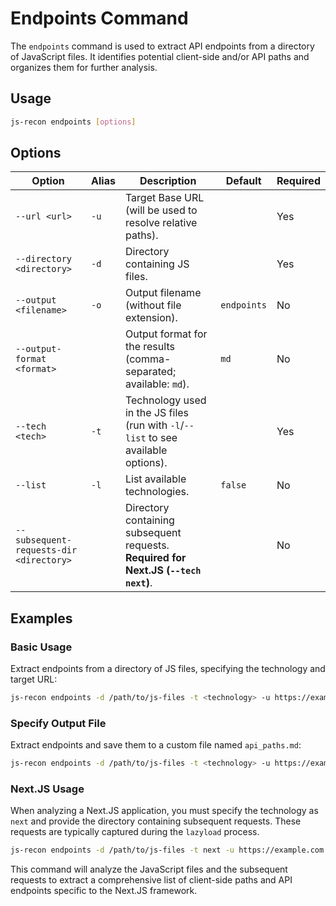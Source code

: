 # Endpoints Command

The `endpoints` command is used to extract API endpoints from a directory of JavaScript files. It identifies potential client-side and/or API paths and organizes them for further analysis.

## Usage

```bash
js-recon endpoints [options]
```

## Options

| Option                                  | Alias | Description                                                                         | Default     | Required |
| --------------------------------------- | ----- | ----------------------------------------------------------------------------------- | ----------- | -------- |
| `--url <url>`                           | `-u`  | Target Base URL (will be used to resolve relative paths).                           |             | Yes      |
| `--directory <directory>`               | `-d`  | Directory containing JS files.                                                      |             | Yes      |
| `--output <filename>`                   | `-o`  | Output filename (without file extension).                                           | `endpoints` | No       |
| `--output-format <format>`              |       | Output format for the results (comma-separated; available: `md`).                   | `md`        | No       |
| `--tech <tech>`                         | `-t`  | Technology used in the JS files (run with `-l`/`--list` to see available options).  |             | Yes      |
| `--list`                                | `-l`  | List available technologies.                                                        | `false`     | No       |
| `--subsequent-requests-dir <directory>` |       | Directory containing subsequent requests. **Required for Next.JS (`--tech next`)**. |             | No       |

## Examples

### Basic Usage

Extract endpoints from a directory of JS files, specifying the technology and target URL:

```bash
js-recon endpoints -d /path/to/js-files -t <technology> -u https://example.com
```

### Specify Output File

Extract endpoints and save them to a custom file named `api_paths.md`:

```bash
js-recon endpoints -d /path/to/js-files -t <technology> -u https://example.com -o api_paths
```

### Next.JS Usage

When analyzing a Next.JS application, you must specify the technology as `next` and provide the directory containing subsequent requests. These requests are typically captured during the `lazyload` process.

```bash
js-recon endpoints -d /path/to/js-files -t next -u https://example.com --subsequent-requests-dir /path/to/js-files/___subsequent_requests
```

This command will analyze the JavaScript files and the subsequent requests to extract a comprehensive list of client-side paths and API endpoints specific to the Next.JS framework.
